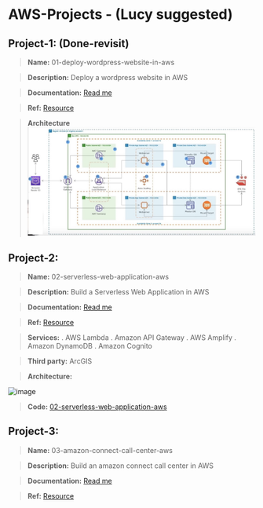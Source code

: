 # AWS-Projects - (Lucy suggested)

## Project-1: (Done-revisit)

> **Name:** 01-deploy-wordpress-website-in-aws

> **Description:** Deploy a wordpress website in AWS

> **Documentation:** <a href="01-deploy-wordpress-website-in-aws">Read me</a>

> **Ref:** <a href="https://aws.amazon.com/getting-started/hands-on/build-wordpress-website/">Resource</a>

> **Architecture** ![image](https://github.com/tech-kishore/AWS-Projects/blob/main/01-deploy-wordpress-website-in-aws/Wordpress-AWS.jpg)


## Project-2: 

> **Name:** 02-serverless-web-application-aws

> **Description:** Build a Serverless Web Application in AWS

> **Documentation:** <a href="">Read me</a>

> **Ref:** <a href="https://aws.amazon.com/getting-started/hands-on/build-serverless-web-app-lambda-apigateway-s3-dynamodb-cognito/">Resource</a>

> **Services:** 
. AWS Lambda
. Amazon API Gateway
. AWS Amplify
. Amazon DynamoDB
. Amazon Cognito

> **Third party:**  ArcGIS

> **Architecture:** 

 ![image](https://d1.awsstatic.com/diagrams/Serverless_Architecture.d930970c77b382db6e0395198aacccd8a27fefb7.png)
 
> **Code:** <a href="https://github.com/tech-kishore/02-serverless-web-application-aws">02-serverless-web-application-aws</a>

## Project-3: 

> **Name:** 03-amazon-connect-call-center-aws

> **Description:** Build an amazon connect call center in AWS

> **Documentation:** <a href="">Read me</a>

> **Ref:** <a href="https://github.com/aws-samples/amazon-lex-connect-workshop/">Resource</a>


